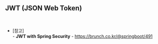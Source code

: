 ## JWT (JSON Web Token)



<br>

* [참고] <br>
  *-* **JWT with Spring Security** - https://brunch.co.kr/@springboot/491 <br>
